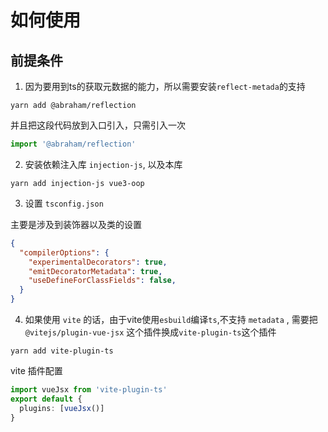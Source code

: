 # 如何使用

## 前提条件

1. 因为要用到ts的获取元数据的能力，所以需要安装`reflect-metada`的支持

```shell
yarn add @abraham/reflection
```
并且把这段代码放到入口引入，只需引入一次

```typescript
import '@abraham/reflection'
```

2. 安装依赖注入库 `injection-js`, 以及本库

```shell
yarn add injection-js vue3-oop
```

3. 设置 `tsconfig.json` 

主要是涉及到装饰器以及类的设置

```json
{
  "compilerOptions": {
    "experimentalDecorators": true,
    "emitDecoratorMetadata": true,
    "useDefineForClassFields": false,
  }
}
```

4. 如果使用 `vite` 的话，由于vite使用`esbuild`编译`ts`,不支持 `metadata` , 需要把 `@vitejs/plugin-vue-jsx` 这个插件换成`vite-plugin-ts`这个插件

```shell
yarn add vite-plugin-ts
```

vite 插件配置
```typescript
import vueJsx from 'vite-plugin-ts'
export default {
  plugins: [vueJsx()]
}
```


